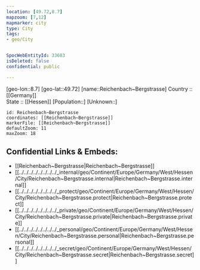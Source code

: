 ```yaml
---
location: [49.72,8.7] 
mapzoom: [7,12] 
mapmarker: city 
type: City
tags:
- geo/City


SpocWebEntityId: 33683
isDeleted: false
confidential: public

---
```

[geo-lon::8.7] 
[geo-lat::49.72] 
[name::Reichenbach~Bergstrasse] 
Country :: [[Germany]]  
State :: [[Hessen]] 
[Population::] 
[Unknown::] 


```leaflet
id: Reichenbach~Bergstrasse
coordinates: [[Reichenbach~Bergstrasse]] 
markerFile: [[Reichenbach~Bergstrasse]] 
defaultZoom: 11 
maxZoom: 18
```


## Confidential Links & Embeds: 
- [[Reichenbach~Bergstrasse|Reichenbach~Bergstrasse]]  
- [[../../../../../../../../_internal/geo/Continent/Europe/Germany/West/Hessen/City/Reichenbach~Bergstrasse.internal|Reichenbach~Bergstrasse.internal]] 
- [[../../../../../../../../_protect/geo/Continent/Europe/Germany/West/Hessen/City/Reichenbach~Bergstrasse.protect|Reichenbach~Bergstrasse.protect]] 
- [[../../../../../../../../_private/geo/Continent/Europe/Germany/West/Hessen/City/Reichenbach~Bergstrasse.private|Reichenbach~Bergstrasse.private]] 
- [[../../../../../../../../_personal/geo/Continent/Europe/Germany/West/Hessen/City/Reichenbach~Bergstrasse.personal|Reichenbach~Bergstrasse.personal]] 
- [[../../../../../../../../_secret/geo/Continent/Europe/Germany/West/Hessen/City/Reichenbach~Bergstrasse.secret|Reichenbach~Bergstrasse.secret]] 
